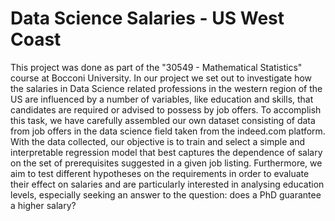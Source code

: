 # Data Science Salaries - US West Coast

This project was done as part of the "30549 - Mathematical Statistics" course at Bocconi University.
In our project we set out to investigate how the salaries in Data Science related professions
in the western region of the US are influenced by a number of variables, like education
and skills, that candidates are required or advised to possess by job offers. To accomplish
this task, we have carefully assembled our own dataset consisting of data from job offers
in the data science field taken from the indeed.com platform. With the data collected,
our objective is to train and select a simple and interpretable regression model that best
captures the dependence of salary on the set of prerequisites suggested in a given job listing.
Furthermore, we aim to test different hypotheses on the requirements in order to evaluate
their effect on salaries and are particularly interested in analysing education levels, especially
seeking an answer to the question: does a PhD guarantee a higher salary?
